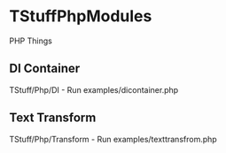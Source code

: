 # TStuffPhpModules
PHP Things


## DI Container
TStuff/Php/DI  - Run examples/dicontainer.php

## Text Transform
TStuff/Php/Transform - Run examples/texttransfrom.php
